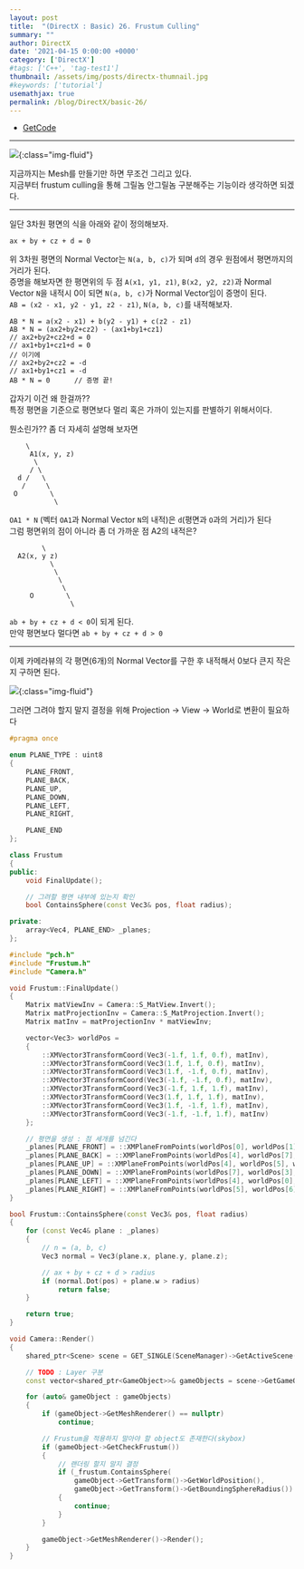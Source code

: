 ```yaml
---
layout: post
title:  "(DirectX : Basic) 26. Frustum Culling"
summary: ""
author: DirectX
date: '2021-04-15 0:00:00 +0000'
category: ['DirectX']
#tags: ['C++', 'tag-test1']
thumbnail: /assets/img/posts/directx-thumnail.jpg
#keywords: ['tutorial']
usemathjax: true
permalink: /blog/DirectX/basic-26/
---
```


* [GetCode](https://github.com/EasyCoding-7/DirectX-Basic/tree/master/18)

---

![](/assets/img/posts/directx/basic-26-1.png){:class="img-fluid"}

지금까지는 Mesh를 만들기만 하면 무조건 그리고 있다.<br>
지금부터 frustum culling을 통해 그릴놈 안그릴놈 구분해주는 기능이라 생각하면 되겠다.

---

일단 3차원 평면의 식을 아래와 같이 정의해보자.

`ax + by + cz + d = 0`

위 3차원 평면의 Normal Vector는 `N(a, b, c)`가 되며 `d`의 경우 원점에서 평면까지의 거리가 된다.<br>
증명을 해보자면 한 평면위의 두 점 `A(x1, y1, z1)`, `B(x2, y2, z2)`과 Normal Vector `N`을 내적시 0이 되면 `N(a, b, c)`가 Normal Vector임이 증명이 된다.<br>
`AB = (x2 - x1, y2 - y1, z2 - z1)`, `N(a, b, c)`를 내적해보자.<br>

```
AB * N = a(x2 - x1) + b(y2 - y1) + c(z2 - z1)
AB * N = (ax2+by2+cz2) - (ax1+by1+cz1)
// ax2+by2+cz2+d = 0
// ax1+by1+cz1+d = 0
// 이기에
// ax2+by2+cz2 = -d
// ax1+by1+cz1 = -d
AB * N = 0      // 증명 끝!
```

갑자기 이건 왜 한걸까??<br>
특정 평면을 기준으로 평면보다 멀리 혹은 가까이 있는지를 판별하기 위해서이다.

뭔소린가?? 좀 더 자세히 설명해 보자면

```
    \
     A1(x, y, z)
      \
     / \
  d /   \
   /     \
 O        \
           \
```

`OA1 * N` (벡터 `OA1`과 Normal Vector `N`의 내적)은 `d`(평면과 `O`과의 거리)가 된다<br>
그럼 평면위의 점이 아니라 좀 더 가까운 점 A2의 내적은?

```
        \
  A2(x, y z)
          \
           \
            \
             \
     O        \
               \
```

`ab + by + cz + d < 0`이 되게 된다.<br>
만약 평면보다 멀다면 `ab + by + cz + d > 0`

---

이제 카메라뷰의 각 평면(6개)의 Normal Vector를 구한 후 내적해서 0보다 큰지 작은지 구하면 된다.

![](/assets/img/posts/directx/basic-26-2.PNG){:class="img-fluid"}

그러면 그려야 할지 말지 결정을 위해 Projection -> View -> World로 변환이 필요하다

```cpp
#pragma once

enum PLANE_TYPE : uint8
{
	PLANE_FRONT,
	PLANE_BACK,
	PLANE_UP,
	PLANE_DOWN,
	PLANE_LEFT,
	PLANE_RIGHT,

	PLANE_END
};

class Frustum
{
public:
	void FinalUpdate();

    // 그려할 평면 내부에 있는지 확인
	bool ContainsSphere(const Vec3& pos, float radius);

private:
	array<Vec4, PLANE_END> _planes;
};
```

```cpp
#include "pch.h"
#include "Frustum.h"
#include "Camera.h"

void Frustum::FinalUpdate()
{
	Matrix matViewInv = Camera::S_MatView.Invert();
	Matrix matProjectionInv = Camera::S_MatProjection.Invert();
	Matrix matInv = matProjectionInv * matViewInv;

	vector<Vec3> worldPos =
	{
		::XMVector3TransformCoord(Vec3(-1.f, 1.f, 0.f), matInv),
		::XMVector3TransformCoord(Vec3(1.f, 1.f, 0.f), matInv),
		::XMVector3TransformCoord(Vec3(1.f, -1.f, 0.f), matInv),
		::XMVector3TransformCoord(Vec3(-1.f, -1.f, 0.f), matInv),
		::XMVector3TransformCoord(Vec3(-1.f, 1.f, 1.f), matInv),
		::XMVector3TransformCoord(Vec3(1.f, 1.f, 1.f), matInv),
		::XMVector3TransformCoord(Vec3(1.f, -1.f, 1.f), matInv),
		::XMVector3TransformCoord(Vec3(-1.f, -1.f, 1.f), matInv)
	};

    // 평면을 생성 : 점 세개를 넘긴다
	_planes[PLANE_FRONT] = ::XMPlaneFromPoints(worldPos[0], worldPos[1], worldPos[2]); // CW(시계방향)
	_planes[PLANE_BACK] = ::XMPlaneFromPoints(worldPos[4], worldPos[7], worldPos[5]); // CCW(반시계방향)
	_planes[PLANE_UP] = ::XMPlaneFromPoints(worldPos[4], worldPos[5], worldPos[1]); // CW
	_planes[PLANE_DOWN] = ::XMPlaneFromPoints(worldPos[7], worldPos[3], worldPos[6]); // CCW
	_planes[PLANE_LEFT] = ::XMPlaneFromPoints(worldPos[4], worldPos[0], worldPos[7]); // CW
	_planes[PLANE_RIGHT] = ::XMPlaneFromPoints(worldPos[5], worldPos[6], worldPos[1]); // CCW
}

bool Frustum::ContainsSphere(const Vec3& pos, float radius)
{
	for (const Vec4& plane : _planes)
	{
		// n = (a, b, c)
		Vec3 normal = Vec3(plane.x, plane.y, plane.z);

		// ax + by + cz + d > radius
		if (normal.Dot(pos) + plane.w > radius)
			return false;
	}

	return true;
}
```

```cpp
void Camera::Render()
{
	shared_ptr<Scene> scene = GET_SINGLE(SceneManager)->GetActiveScene();

	// TODO : Layer 구분
	const vector<shared_ptr<GameObject>>& gameObjects = scene->GetGameObjects();

	for (auto& gameObject : gameObjects)
	{
		if (gameObject->GetMeshRenderer() == nullptr)
			continue;

        // Frustum을 적용하지 말아야 할 object도 존재한다(skybox)
		if (gameObject->GetCheckFrustum())
		{
            // 랜더링 할지 말지 결정
			if (_frustum.ContainsSphere(
				gameObject->GetTransform()->GetWorldPosition(),
				gameObject->GetTransform()->GetBoundingSphereRadius()) == false)
			{
				continue;
			}
		}

		gameObject->GetMeshRenderer()->Render();
	}
}
```
